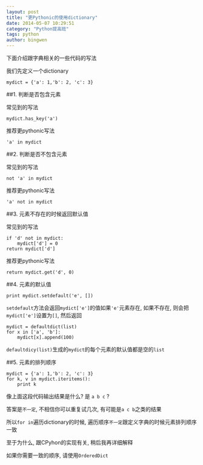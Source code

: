 ```yaml
---
layout: post
title: "更Pythonic的使用dictionary"
date: 2014-05-07 10:29:51
category: "Python提高班"
tags: python
author: bingwen
---
```

下面介绍跟字典相关的一些代码的写法

我们先定义一个dictionary

    mydict = {'a': 1,'b': 2, 'c': 3}

<!--break-->
##1. 判断是否包含元素

常见到的写法

    mydict.has_key('a')

推荐更pythonic写法

    'a' in mydict

##2. 判断是否不包含元素

常见到的写法

    not 'a' in mydict

推荐更pythonic写法

    'a' not in mydict

##3. 元素不存在的时候返回默认值

常见到的写法

    if 'd' not in mydict:
        mydict['d'] = 0
    return mydict['d']

推荐更pythonic写法

    return mydict.get('d', 0)

##4. 元素的默认值

    print mydict.setdefault('e', [])

`setdefault`方法会返回`mydict['e']`的值如果`'e'`元素存在, 如果不存在, 则会把`mydict['e']`设置为`[]`, 然后返回

    mydict = defaultdict(list)
    for x in ['a', 'b']:
        mydict[x].append(100)

`defaultdicy(list)`生成的`mydict`的每个元素的默认值都是空的`list`

##5. 元素的排列顺序

    mydict = {'a': 1,'b': 2, 'c': 3}
    for k, v in mydict.iteritems():
        print k

像上面这段代码输出结果是什么?  是 `a b c` ?

答案是`不一定`, 不相信你可以重复试几次, 有可能是`a c b`之类的结果

所以`for in`遍历dictionary的时候, 遍历顺序`不一定`跟定义字典的时候元素排列顺序一致

至于为什么, 跟CPyhon的实现有关, 稍后我再详细解释

如果你需要一致的顺序, 请使用`OrderedDict`
